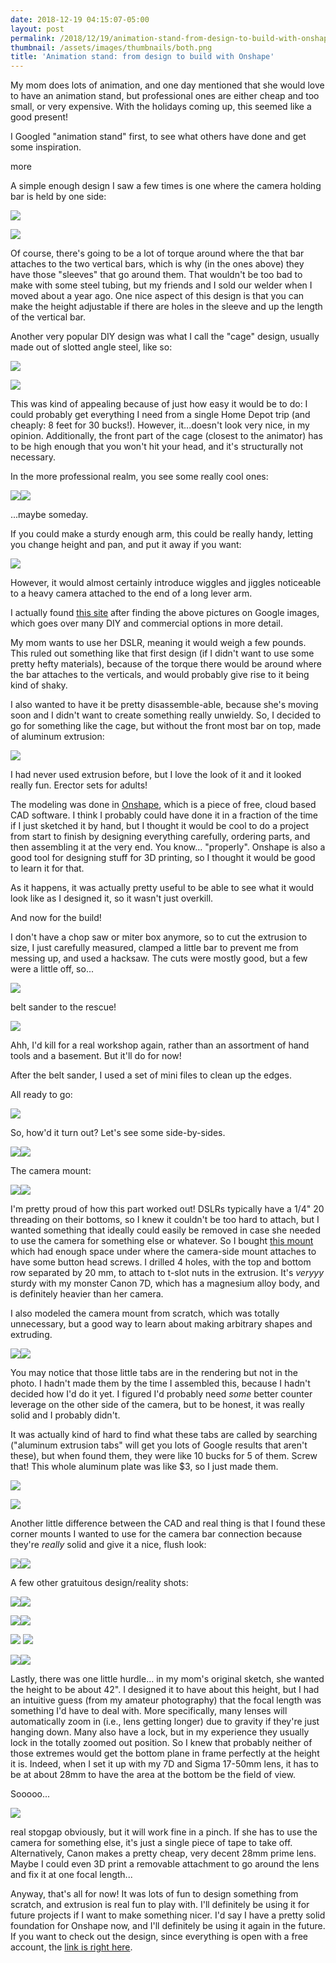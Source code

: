 ```yaml
---
date: 2018-12-19 04:15:07-05:00
layout: post
permalink: /2018/12/19/animation-stand-from-design-to-build-with-onshape/
thumbnail: /assets/images/thumbnails/both.png
title: 'Animation stand: from design to build with Onshape'
---
```


My mom does lots of animation, and one day mentioned that she would love to have an animation stand, but professional ones are either cheap and too small, or very expensive. With the holidays coming up, this seemed like a good present!

I Googled "animation stand" first, to see what others have done and get some inspiration.

more

A simple enough design I saw a few times is one where the camera holding bar is held by one side:

![](/assets/images/animation-stand_front-view.gif)

![](/assets/images/stand.gif)

Of course, there's going to be a lot of torque around where the that bar attaches to the two vertical bars, which is why (in the ones above) they have those "sleeves" that go around them. That wouldn't be too bad to make with some steel tubing, but my friends and I sold our welder when I moved about a year ago. One nice aspect of this design is that you can make the height adjustable if there are holes in the sleeve and up the length of the vertical bar.

Another very popular DIY design was what I call the "cage" design, usually made out of slotted angle steel, like so:

![](/assets/images/000_0007-225x300.jpg)

![](/assets/images/new_animation_camera_stand_01_by_hmontes.jpg)

This was kind of appealing because of just how easy it would be to do: I could probably get everything I need from a single Home Depot trip (and cheaply: 8 feet for 30 bucks!). However, it...doesn't look very nice, in my opinion. Additionally, the front part of the cage (closest to the animator) has to be high enough that you won't hit your head, and it's structurally not necessary.

In the more professional realm, you see some really cool ones:

![](/assets/images/6a00d8341d2b8f53ef01157107e150970b-500wi-300x227.jpg)![](/assets/images/tmp833193-236x300.png)

...maybe someday.

If you could make a sturdy enough arm, this could be really handy, letting you change height and pan, and put it away if you want:

![](/assets/images/tmp833194-300x254.png)

However, it would almost certainly introduce wiggles and jiggles noticeable to a heavy camera attached to the end of a long lever arm.

I actually found [this site](http://smfaanimation.blogspot.com/p/animation-workspaces.html) after finding the above pictures on Google images, which goes over many DIY and commercial options in more detail.

My mom wants to use her DSLR, meaning it would weigh a few pounds. This ruled out something like that first design (if I didn't want to use some pretty hefty materials), because of the torque there would be around where the bar attaches to the verticals, and would probably give rise to it being kind of shaky.

I also wanted to have it be pretty disassemble-able, because she's moving soon and I didn't want to create something really unwieldy. So, I decided to go for something like the cage, but without the front most bar on top, made of aluminum extrusion:

![](/assets/images/Screenshot-from-2018-12-06-17-38-18.png)

I had never used extrusion before, but I love the look of it and it looked really fun. Erector sets for adults!

The modeling was done in [Onshape](https://www.onshape.com/), which is a piece of free, cloud based CAD software. I think I probably could have done it in a fraction of the time if I just sketched it by hand, but I thought it would be cool to do a project from start to finish by designing everything carefully, ordering parts, and then assembling it at the very end. You know... "properly". Onshape is also a good tool for designing stuff for 3D printing, so I thought it would be good to learn it for that.

As it happens, it was actually pretty useful to be able to see what it would look like as I designed it, so it wasn't just overkill.

And now for the build!

I don't have a chop saw or miter box anymore, so to cut the extrusion to size, I just carefully measured, clamped a little bar to prevent me from messing up, and used a hacksaw. The cuts were mostly good, but a few were a little off, so...

![](/assets/images/IMG_20181202_111359-768x1024.jpg)

belt sander to the rescue!

![](/assets/images/IMG_20181202_111243-300x225.jpg)

Ahh, I'd kill for a real workshop again, rather than an assortment of hand tools and a basement. But it'll do for now!

After the belt sander, I used a set of mini files to clean up the edges.

All ready to go:

![](/assets/images/IMG_20181126_104423-1024x768.jpg)

So, how'd it turn out? Let's see some side-by-sides.

![](/assets/images/Screenshot-from-2018-12-06-17-38-18.png)![](/assets/images/IMG_20181202_150113-768x1024.jpg)

The camera mount:

![](/assets/images/Screenshot-from-2018-12-06-17-39-37.png)![](/assets/images/IMG_20181124_192822-1-1012x1024.jpg)

I'm pretty proud of how this part worked out! DSLRs typically have a 1/4" 20 threading on their bottoms, so I knew it couldn't be too hard to attach, but I wanted something that ideally could easily be removed in case she needed to use the camera for something else or whatever. So I bought [this mount](https://www.amazon.com/Foto4easy-Camera-Camcorder-Monopod-Release/dp/B00TB09SKS/) which had enough space under where the camera-side mount attaches to have some button head screws. I drilled 4 holes, with the top and bottom row separated by 20 mm, to attach to t-slot nuts in the extrusion. It's *veryyy* sturdy with my monster Canon 7D, which has a magnesium alloy body, and is definitely heavier than her camera.

I also modeled the camera mount from scratch, which was totally unnecessary, but a good way to learn about making arbitrary shapes and extruding.

![](/assets/images/Screenshot-from-2018-12-06-17-29-51-1024x638.png)![](/assets/images/IMG_20181202_151030-1024x686.jpg)

You may notice that those little tabs are in the rendering but not in the photo. I hadn't made them by the time I assembled this, because I hadn't decided how I'd do it yet. I figured I'd probably need *some* better counter leverage on the other side of the camera, but to be honest, it was really solid and I probably didn't.

It was actually kind of hard to find what these tabs are called by searching ("aluminum extrusion tabs" will get you lots of Google results that aren't these), but when found them, they were like 10 bucks for 5 of them. Screw that! This whole aluminum plate was like $3, so I just made them.

![](/assets/images/IMG_20181204_173840-225x300.jpg)

![](/assets/images/IMG_20181207_173945-300x225.jpg)

Another little difference between the CAD and real thing is that I found these corner mounts I wanted to use for the camera bar connection because they're *really* solid and give it a nice, flush look:

![](/assets/images/Screenshot-from-2018-12-06-17-24-36-1024x572.png)![](/assets/images/IMG_20181202_150127-1-1024x994.jpg)

A few other gratuitous design/reality shots:

![](/assets/images/Screenshot-from-2018-12-06-17-23-25.png)![](/assets/images/IMG_20181202_150224-768x1024.jpg)

![](/assets/images/Screenshot-from-2018-12-06-17-02-44-1024x552.png)![](/assets/images/IMG_20181202_150211-1024x610.jpg)

![](/assets/images/Screenshot-from-2018-12-06-17-07-02.png) ![](/assets/images/IMG_20181202_150345-768x1024.jpg)

![](/assets/images/Screenshot-from-2018-12-06-16-46-56-2.png)![](/assets/images/IMG_20181202_150146-746x1024.jpg)

Lastly, there was one little hurdle... in my mom's original sketch, she wanted the height to be about 42". I designed it to have about this height, but I had an intuitive guess (from my amateur photography) that the focal length was something I'd have to deal with. More specifically, many lenses will automatically zoom in (i.e., lens getting longer) due to gravity if they're just hanging down. Many also have a lock, but in my experience they usually lock in the totally zoomed out position. So I knew that probably neither of those extremes would get the bottom plane in frame perfectly at the height it is. Indeed, when I set it up with my 7D and Sigma 17-50mm lens, it has to be at about 28mm to have the area at the bottom be the field of view.

Sooooo...

![](/assets/images/IMG_20181202_150401-768x1024.jpg)

real stopgap obviously, but it will work fine in a pinch. If she has to use the camera for something else, it's just a single piece of tape to take off. Alternatively, Canon makes a pretty cheap, very decent 28mm prime lens. Maybe I could even 3D print a removable attachment to go around the lens and fix it at one focal length...

Anyway, that's all for now! It was lots of fun to design something from scratch, and extrusion is real fun to play with. I'll definitely be using it for future projects if I want to make something nicer. I'd say I have a pretty solid foundation for Onshape now, and I'll definitely be using it again in the future. If you want to check out the design, since everything is open with a free account, the [link is right here](https://cad.onshape.com/documents/b8640a77b3f2b4975d7885a0/w/d17a83366ec3cd89b6fd99ff/e/a00dd38e6cadfa5a323b2a6e).

